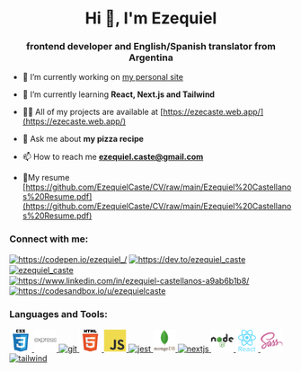 <h1 align="center">Hi 👋, I'm Ezequiel</h1>
<h3 align="center">frontend developer and English/Spanish translator from Argentina</h3>

- 🔭 I’m currently working on [my personal site](https://ezecastellanos.com.ar)

- 🌱 I’m currently learning **React, Next.js and Tailwind**

- 👨‍💻 All of my projects are available at [https://ezecaste.web.app/](https://ezecaste.web.app/)

- 💬 Ask me about **my pizza recipe**

- 📫 How to reach me **ezequiel.caste@gmail.com**

- 📄My resume [https://github.com/EzequielCaste/CV/raw/main/Ezequiel%20Castellanos%20Resume.pdf](https://github.com/EzequielCaste/CV/raw/main/Ezequiel%20Castellanos%20Resume.pdf)

<h3 align="left">Connect with me:</h3>
<p align="left">
<a href="https://codepen.io/ezequiel_/" target="blank"><img align="center" src="https://cdn.jsdelivr.net/npm/simple-icons@3.0.1/icons/codepen.svg" alt="https://codepen.io/ezequiel_/" height="30" width="40" /></a>
<a href="https://dev.to/ezequiel_caste" target="blank"><img align="center" src="https://cdn.jsdelivr.net/npm/simple-icons@3.0.1/icons/dev-dot-to.svg" alt="https://dev.to/ezequiel_caste" height="30" width="40" /></a>
<a href="https://twitter.com/ezequiel_caste" target="blank"><img align="center" src="https://cdn.jsdelivr.net/npm/simple-icons@3.0.1/icons/twitter.svg" alt="ezequiel_caste" height="30" width="40" /></a>
<a href="https://www.linkedin.com/in/ezequiel-castellanos-a9ab6b1b8/" target="blank"><img align="center" src="https://cdn.jsdelivr.net/npm/simple-icons@3.0.1/icons/linkedin.svg" alt="https://www.linkedin.com/in/ezequiel-castellanos-a9ab6b1b8/" height="30" width="40" /></a>
<a href="https://codesandbox.io/u/ezequielcaste" target="blank"><img align="center" src="https://cdn.jsdelivr.net/npm/simple-icons@3.0.1/icons/codesandbox.svg" alt="https://codesandbox.io/u/ezequielcaste" height="30" width="40" /></a>
</p>

<h3 align="left">Languages and Tools:</h3>
<p align="left"> <a href="https://www.w3schools.com/css/" target="_blank"> <img src="https://raw.githubusercontent.com/devicons/devicon/master/icons/css3/css3-original-wordmark.svg" alt="css3" width="40" height="40"/> </a> <a href="https://expressjs.com" target="_blank"> <img src="https://raw.githubusercontent.com/devicons/devicon/master/icons/express/express-original-wordmark.svg" alt="express" width="40" height="40"/> </a> <a href="https://git-scm.com/" target="_blank"> <img src="https://www.vectorlogo.zone/logos/git-scm/git-scm-icon.svg" alt="git" width="40" height="40"/> </a> <a href="https://www.w3.org/html/" target="_blank"> <img src="https://raw.githubusercontent.com/devicons/devicon/master/icons/html5/html5-original-wordmark.svg" alt="html5" width="40" height="40"/> </a> <a href="https://developer.mozilla.org/en-US/docs/Web/JavaScript" target="_blank"> <img src="https://raw.githubusercontent.com/devicons/devicon/master/icons/javascript/javascript-original.svg" alt="javascript" width="40" height="40"/> </a> <a href="https://jestjs.io" target="_blank"> <img src="https://www.vectorlogo.zone/logos/jestjsio/jestjsio-icon.svg" alt="jest" width="40" height="40"/> </a> <a href="https://www.mongodb.com/" target="_blank"> <img src="https://raw.githubusercontent.com/devicons/devicon/master/icons/mongodb/mongodb-original-wordmark.svg" alt="mongodb" width="40" height="40"/> </a> <a href="https://nextjs.org/" target="_blank"> <img src="https://cdn.worldvectorlogo.com/logos/nextjs-3.svg" alt="nextjs" width="40" height="40"/> </a> <a href="https://nodejs.org" target="_blank"> <img src="https://raw.githubusercontent.com/devicons/devicon/master/icons/nodejs/nodejs-original-wordmark.svg" alt="nodejs" width="40" height="40"/> </a> <a href="https://reactjs.org/" target="_blank"> <img src="https://raw.githubusercontent.com/devicons/devicon/master/icons/react/react-original-wordmark.svg" alt="react" width="40" height="40"/> </a> <a href="https://sass-lang.com" target="_blank"> <img src="https://raw.githubusercontent.com/devicons/devicon/master/icons/sass/sass-original.svg" alt="sass" width="40" height="40"/> </a> <a href="https://tailwindcss.com/" target="_blank"> <img src="https://www.vectorlogo.zone/logos/tailwindcss/tailwindcss-icon.svg" alt="tailwind" width="40" height="40"/> </a> </p>


